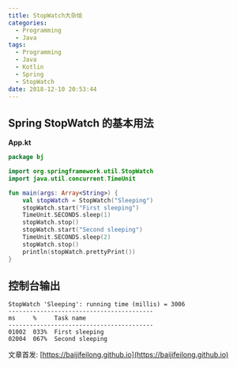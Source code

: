 ```yaml
---
title: StopWatch大杂烩
categories:
  - Programming
  - Java
tags:
  - Programming
  - Java
  - Kotlin
  - Spring
  - StopWatch
date: 2018-12-10 20:53:44
---
```


## Spring StopWatch 的基本用法

**App.kt**

```kotlin
package bj

import org.springframework.util.StopWatch
import java.util.concurrent.TimeUnit

fun main(args: Array<String>) {
    val stopWatch = StopWatch("Sleeping")
    stopWatch.start("First sleeping")
    TimeUnit.SECONDS.sleep(1)
    stopWatch.stop()
    stopWatch.start("Second sleeping")
    TimeUnit.SECONDS.sleep(2)
    stopWatch.stop()
    println(stopWatch.prettyPrint())
}
```

<!--more-->

## 控制台输出

```
StopWatch 'Sleeping': running time (millis) = 3006
-----------------------------------------
ms     %     Task name
-----------------------------------------
01002  033%  First sleeping
02004  067%  Second sleeping
```

文章首发: [https://baijifeilong.github.io](https://baijifeilong.github.io)
